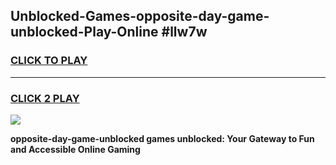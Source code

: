 
## Unblocked-Games-opposite-day-game-unblocked-Play-Online #llw7w
<h3>
<a href="https://news.freeplayer.one?title=opposite-day-game-unblocked&ref=3">CLICK TO PLAY</a></h3>
<hr>

<h3>
<a href="https://news.freeplayer.one?title=opposite-day-game-unblocked&ref=3">CLICK 2 PLAY</a>
  
</h3>

<a href="https://news.freeplayer.one?title=opposite-day-game-unblocked&ref=3"><img src="https://clearcache.store/games.png"></a>


**opposite-day-game-unblocked games unblocked: Your Gateway to Fun and Accessible Online Gaming**
